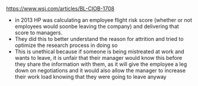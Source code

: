 https://www.wsj.com/articles/BL-CIOB-1708
* in 2013 HP was calculating an employee flight risk score (whether or not employees would soonbe leaving the company) and delivering that score to managers. 
* They did this to better understand the reason for attrition and tried to optimize the research process in doing so
* This is unethical because if someone is being mistreated at work and wants to leave, it is unfair that their manager would know this before they share the information with them, as it will give the employee a leg down on negotiations and it would also allow the manager to increase their work load knowing that they were going to leave anyway
